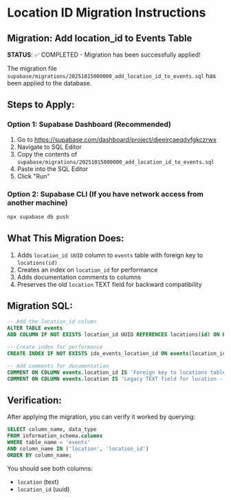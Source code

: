 # Location ID Migration Instructions

## Migration: Add location_id to Events Table

**STATUS**: ✅ COMPLETED - Migration has been successfully applied!

The migration file `supabase/migrations/20251015000000_add_location_id_to_events.sql` has been applied to the database.

## Steps to Apply:

### Option 1: Supabase Dashboard (Recommended)
1. Go to https://supabase.com/dashboard/project/djeeircaeqdvfgkczrwx
2. Navigate to SQL Editor
3. Copy the contents of `supabase/migrations/20251015000000_add_location_id_to_events.sql`
4. Paste into the SQL Editor
5. Click "Run"

### Option 2: Supabase CLI (If you have network access from another machine)
```bash
npx supabase db push
```

## What This Migration Does:

1. Adds `location_id UUID` column to `events` table with foreign key to `locations(id)`
2. Creates an index on `location_id` for performance
3. Adds documentation comments to columns
4. Preserves the old `location` TEXT field for backward compatibility

## Migration SQL:

```sql
-- Add the location_id column
ALTER TABLE events
ADD COLUMN IF NOT EXISTS location_id UUID REFERENCES locations(id) ON DELETE SET NULL;

-- Create index for performance
CREATE INDEX IF NOT EXISTS idx_events_location_id ON events(location_id);

-- Add comments for documentation
COMMENT ON COLUMN events.location_id IS 'Foreign key to locations table - replaces the TEXT location field';
COMMENT ON COLUMN events.location IS 'Legacy TEXT field for location - deprecated in favor of location_id';
```

## Verification:

After applying the migration, you can verify it worked by querying:
```sql
SELECT column_name, data_type
FROM information_schema.columns
WHERE table_name = 'events'
AND column_name IN ('location', 'location_id')
ORDER BY column_name;
```

You should see both columns:
- `location` (text)
- `location_id` (uuid)
